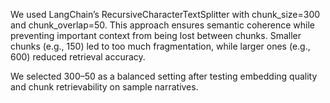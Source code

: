 We used LangChain’s RecursiveCharacterTextSplitter with chunk_size=300 and chunk_overlap=50. This approach ensures semantic coherence while preventing important context from being lost between chunks. Smaller chunks (e.g., 150) led to too much fragmentation, while larger ones (e.g., 600) reduced retrieval accuracy.

We selected 300–50 as a balanced setting after testing embedding quality and chunk retrievability on sample narratives.